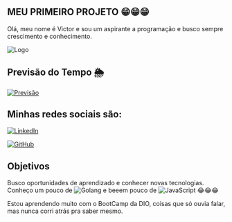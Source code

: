 
## MEU PRIMEIRO PROJETO 😁😁😁

Olá, meu nome é Victor e sou um aspirante a programação e busco sempre crescimento e conhecimento.

![Logo](https://img.freepik.com/vetores-gratis/hacker-operando-uma-ilustracao-do-icone-dos-desenhos-animados-laptop-conceito-de-icone-de-tecnologia-isolado-estilo-flat-cartoon_138676-2387.jpg?w=740&t=st=1714094683~exp=1714095283~hmac=fce80ca138c27a3073539113a6c121c87e80254d0c47c2085884373db6b37e69)

## Previsão do Tempo 🌦️

[![Previsão](https://img.shields.io/badge/Clique%20aqui-green
)](https://weather.com/weather/today//)

## Minhas redes sociais são:

[![LinkedIn](https://img.shields.io/badge/Linkedin-blue?logo=Linkedin
)](https://www.linkedin.com/in/victor-bueno-tavares-7b15781b5/)

[![GitHub](https://img.shields.io/badge/GitHub-white?style=for-the-badge&logo=github&logoColor=black)](https://github.com/Viktoraxl)

## Objetivos

Busco oportunidades de aprendizado e conhecer novas tecnologias. Conheço um pouco de ![Golang](https://img.shields.io/badge/Golang-blue?logo=Go&logoColor=white)
e beeem pouco de ![JavaScript](https://img.shields.io/badge/JavaScript-yellow?logo=javascript&logoColor=black&labelColor=yellow&color=yellow) 😂😂😂

Estou aprendendo muito com o BootCamp da DIO, coisas que só ouvia falar, mas nunca corri atrás pra saber mesmo.




